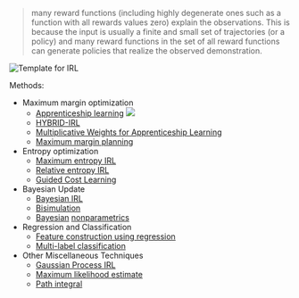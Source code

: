 > many reward functions (including highly degenerate ones such as a function with all rewards
> values zero) explain the observations. This is because the input is usually a
> finite and small set of trajectories (or a policy) and many reward functions in
> the set of all reward functions can generate policies that realize the observed
> demonstration.

![Template for IRL](http://o7ie0tcjk.bkt.clouddn.com/6uaxtxv6f5472xh2.jpg)

Methods:
- Maximum margin optimization
  - [Apprenticeship learning](https://ai.stanford.edu/~ang/papers/icml04-apprentice.pdf)
      ![](http://o7ie0tcjk.bkt.clouddn.com/j56b52rahzkt4lcq.jpg)
  - [HYBRID-IRL](https://arxiv.org/abs/1206.5264)
  - [Multiplicative Weights for Apprenticeship Learning](https://papers.nips.cc/paper/3293-a-game-theoretic-approach-to-apprenticeship-learning.pdf)
  - [Maximum margin planning](http://martin.zinkevich.org/publications/maximummarginplanning.pdf)
- Entropy optimization
  - [Maximum entropy IRL](https://www.aaai.org/Papers/AAAI/2008/AAAI08-227.pdf)
  - [Relative entropy IRL](http://proceedings.mlr.press/v15/boularias11a/boularias11a.pdf)
  - [Guided Cost Learning](https://arxiv.org/abs/1603.00448)
- Bayesian Update
  - [Bayesian IRL](https://www.aaai.org/Papers/IJCAI/2007/IJCAI07-416.pdf)
  - [Bisimulation](https://flowers.inria.fr/mlopes/myrefs/10-ecml-indmet.pdf)
  - [Bayesian](http://acl.mit.edu/papers/michini-ecml-2012.pdf) [nonparametrics](http://acl.mit.edu/papers/michini-icra-2013.pdf)
- Regression and Classification
  - [Feature construction using regression](https://homes.cs.washington.edu/~zoran/firl.pdf)
  - [Multi-label classification](http://www.lifl.fr/~pietquin/pdf/NIPS_2012_EKBPMGOP.pdf)
- Other Miscellaneous Techniques
  - [Gaussian Process IRL](https://homes.cs.washington.edu/~zoran/gpirl.pdf)
  - [Maximum likelihood estimate](http://www.icml-2011.org/papers/478_icmlpaper.pdf)
  - [Path integral](https://ieeexplore.ieee.org/abstract/document/6630743/)
